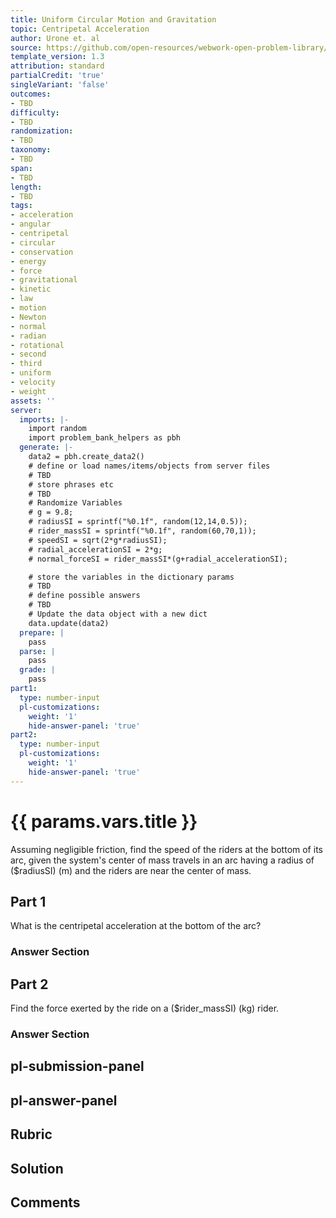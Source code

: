 ```yaml
---
title: Uniform Circular Motion and Gravitation
topic: Centripetal Acceleration
author: Urone et. al
source: https://github.com/open-resources/webwork-open-problem-library/tree/master/Contrib/BrockPhysics/College_Physics_Urone/6.Uniform_Circular_Motion_and_Gravitation/Centripetal_Acceleration/NU_U17-06-02-012.pg
template_version: 1.3
attribution: standard
partialCredit: 'true'
singleVariant: 'false'
outcomes:
- TBD
difficulty:
- TBD
randomization:
- TBD
taxonomy:
- TBD
span:
- TBD
length:
- TBD
tags:
- acceleration
- angular
- centripetal
- circular
- conservation
- energy
- force
- gravitational
- kinetic
- law
- motion
- Newton
- normal
- radian
- rotational
- second
- third
- uniform
- velocity
- weight
assets: ''
server:
  imports: |-
    import random
    import problem_bank_helpers as pbh
  generate: |-
    data2 = pbh.create_data2()
    # define or load names/items/objects from server files
    # TBD
    # store phrases etc
    # TBD
    # Randomize Variables
    # g = 9.8;
    # radiusSI = sprintf("%0.1f", random(12,14,0.5));
    # rider_massSI = sprintf("%0.1f", random(60,70,1));
    # speedSI = sqrt(2*g*radiusSI);
    # radial_accelerationSI = 2*g;
    # normal_forceSI = rider_massSI*(g+radial_accelerationSI);

    # store the variables in the dictionary params
    # TBD
    # define possible answers
    # TBD
    # Update the data object with a new dict
    data.update(data2)
  prepare: |
    pass
  parse: |
    pass
  grade: |
    pass
part1:
  type: number-input
  pl-customizations:
    weight: '1'
    hide-answer-panel: 'true'
part2:
  type: number-input
  pl-customizations:
    weight: '1'
    hide-answer-panel: 'true'
---
```


# {{ params.vars.title }} 


Assuming negligible friction, find the speed of the riders at the bottom of its arc, given the system's center of mass travels in an arc having a radius of ($radiusSI) (m) and the riders are near the center of mass.

## Part 1 
What is the centripetal acceleration at the bottom of the arc? 


 ### Answer Section

## Part 2 
Find the force exerted by the ride on a ($rider_massSI) (kg) rider. 


 ### Answer Section


## pl-submission-panel 


## pl-answer-panel 


## Rubric 


## Solution 


## Comments 


